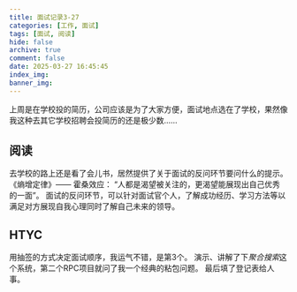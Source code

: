 ```yaml
---
title: 面试记录3-27
categories: [工作, 面试]
tags: [面试, 阅读]
hide: false
archive: true
comment: false
date: 2025-03-27 16:45:45
index_img:
banner_img:
---
```

上周是在学校投的简历，公司应该是为了大家方便，面试地点选在了学校，果然像我这种去其它学校招聘会投简历的还是极少数……
<!-- more -->

## 阅读
去学校的路上还是看了会儿书，居然提供了关于面试的反问环节要问什么的提示。
《熵增定律》—— 霍桑效应：
“人都是渴望被关注的，更渴望能展现出自己优秀的一面”。
面试的反问环节，可以针对面试官个人，了解成功经历、学习方法等以满足对方展现自我心理同时了解自己未来的领导。

## HTYC
用抽签的方式决定面试顺序，我运气不错，是第3个。
演示、讲解了下*聚合搜索*这个系统，第二个RPC项目就问了我一个经典的粘包问题。
最后填了登记表给人事。